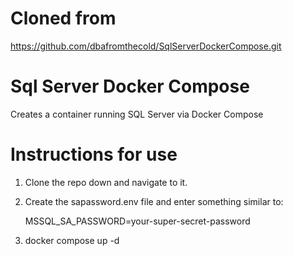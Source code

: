 # Cloned from
https://github.com/dbafromthecold/SqlServerDockerCompose.git

# Sql Server Docker Compose
Creates a container running SQL Server via Docker Compose

# Instructions for use
1. Clone the repo down and navigate to it.
2. Create the sapassword.env file and enter something similar to:
     
   MSSQL_SA_PASSWORD=your-super-secret-password
     
4. docker compose up -d
